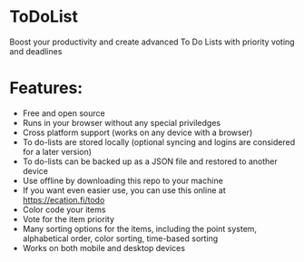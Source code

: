 # ToDoList
Boost your productivity and create advanced To Do Lists with priority voting and deadlines

# Features:
+ Free and open source
+ Runs in your browser without any special priviledges
+ Cross platform support (works on any device with a browser)
+ To do-lists are stored locally (optional syncing and logins are considered for a later version)
+ To do-lists can be backed up as a JSON file and restored to another device
+ Use offline by downloading this repo to your machine
+ If you want even easier use, you can use this online at https://ecation.fi/todo
+ Color code your items
+ Vote for the item priority
+ Many sorting options for the items, including the point system, alphabetical order, color sorting, time-based sorting
+ Works on both mobile and desktop devices




